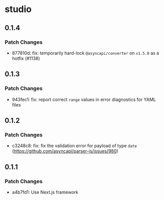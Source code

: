 # studio

## 0.1.4

### Patch Changes

- 877810d: fix: temporarily hard-lock `@asyncapi/converter` on `v1.5.0` as a hotfix (#1138)

## 0.1.3

### Patch Changes

- 943fec1: fix: report correct `range` values in error diagnostics for YAML files

## 0.1.2

### Patch Changes

- c3248c8: fix: fix the validation error for payload of type `date` (https://github.com/asyncapi/parser-js/issues/980)

## 0.1.1

### Patch Changes

- a4b7fd1: Use Next.js framework
